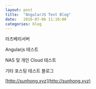 ```yaml
---
layout: post
title:  "AngularJS Test Blog"
date:   2016-07-06 11:10:00
categories: blog
---
```


라즈베리서버

Angularjs 테스트

NAS 및 개인 Cloud 테스트

기타 포스팅 테스트 블로그

[http://sunhong.xyz](http://sunhong.xyz)
